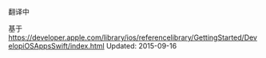 翻译中

基于
https://developer.apple.com/library/ios/referencelibrary/GettingStarted/DevelopiOSAppsSwift/index.html
Updated: 2015-09-16
